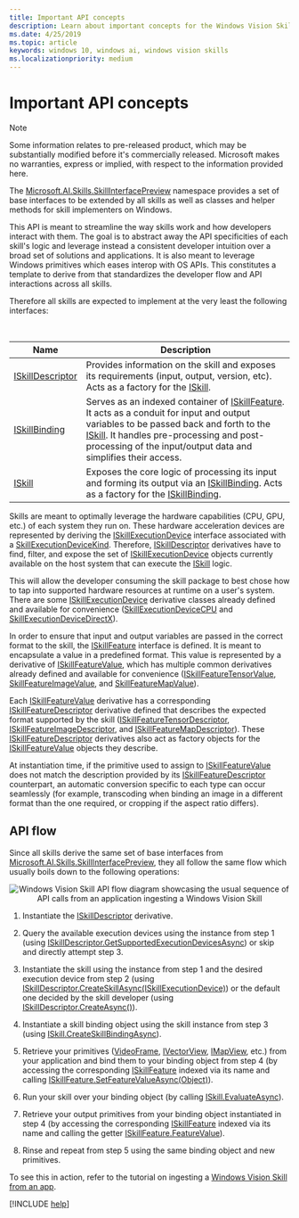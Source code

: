 ```yaml
---
title: Important API concepts
description: Learn about important concepts for the Windows Vision Skills API. This API is meant to streamline the way skills work and how developers interact with them.
ms.date: 4/25/2019
ms.topic: article
keywords: windows 10, windows ai, windows vision skills
ms.localizationpriority: medium
---
```


# Important API concepts

> [!NOTE]
> Some information relates to pre-released product, which may be substantially modified before it's commercially released. Microsoft makes no warranties, express or implied, with respect to the information provided here.

The [Microsoft.AI.Skills.SkillInterfacePreview](/dotnet/api/microsoft.ai.skills.skillinterfacepreview) namespace provides a set of base interfaces to be extended by all skills as well as classes and helper methods for skill implementers on Windows.

This API is meant to streamline the way skills work and how developers interact with them. The goal is to abstract away the API specificities of each skill's logic and leverage instead a consistent developer intuition over a broad set of solutions and applications. It is also meant to leverage Windows primitives which eases interop with OS APIs. This constitutes a template to derive from that standardizes the developer flow and API interactions across all skills.

Therefore all skills are expected to implement at the very least the following interfaces:

<br/>

| Name | Description |
|------|-------------|
| [ISkillDescriptor](/dotnet/api/microsoft.ai.skills.skillinterfacepreview.iskilldescriptor) | Provides information on the skill and exposes its requirements (input, output, version, etc). Acts as a factory for the [ISkill](/dotnet/api/microsoft.ai.skills.skillinterfacepreview.iskill). |
| [ISkillBinding](/dotnet/api/microsoft.ai.skills.skillinterfacepreview.iskillbinding) | Serves as an indexed container of [ISkillFeature](/dotnet/api/microsoft.ai.skills.skillinterfacepreview.iskillfeature). It acts as a conduit for input and output variables to be passed back and forth to the [ISkill](/dotnet/api/microsoft.ai.skills.skillinterfacepreview.iskill). It handles pre-processing and post-processing of the input/output data and simplifies their access. |
| [ISkill](/dotnet/api/microsoft.ai.skills.skillinterfacepreview.iskill) | Exposes the core logic of processing its input and forming its output via an [ISkillBinding](/dotnet/api/microsoft.ai.skills.skillinterfacepreview.iskillbinding). Acts as a factory for the [ISkillBinding](/dotnet/api/microsoft.ai.skills.skillinterfacepreview.iskillbinding). |

Skills are meant to optimally leverage the hardware capabilities (CPU, GPU, etc.) of each system they run on. These hardware acceleration devices are represented by deriving the [ISkillExecutionDevice](/dotnet/api/microsoft.ai.skills.skillinterfacepreview.iskillexecutiondevice) interface associated with a [SkillExecutionDeviceKind](/dotnet/api/microsoft.ai.skills.skillinterfacepreview.skillexecutiondevicekind). Therefore, [ISkillDescriptor](/dotnet/api/microsoft.ai.skills.skillinterfacepreview.iskilldescriptor) derivatives have to find, filter, and expose the set of [ISkillExecutionDevice](/dotnet/api/microsoft.ai.skills.skillinterfacepreview.iskillexecutiondevice) objects currently available on the host system that can execute the [ISkill](/dotnet/api/microsoft.ai.skills.skillinterfacepreview.iskill) logic.

This will allow the developer consuming the skill package to best chose how to tap into supported hardware resources at runtime on a user's system. There are some [ISkillExecutionDevice](/dotnet/api/microsoft.ai.skills.skillinterfacepreview.iskillexecutiondevice) derivative classes already defined and available for convenience ([SkillExecutionDeviceCPU](/dotnet/api/microsoft.ai.skills.skillinterfacepreview.skillexecutiondevicecpu) and [SkillExecutionDeviceDirectX](/dotnet/api/microsoft.ai.skills.skillinterfacepreview.skillexecutiondevicedirectx)).

In order to ensure that input and output variables are passed in the correct format to the skill, the [ISkillFeature](/dotnet/api/microsoft.ai.skills.skillinterfacepreview.iskillfeature) interface is defined. It is meant to encapsulate a value in a predefined format. This value is represented by a derivative of [ISkillFeatureValue](/dotnet/api/microsoft.ai.skills.skillinterfacepreview.iskillfeaturevalue), which has multiple common derivatives already defined and available for convenience ([ISkillFeatureTensorValue](/dotnet/api/microsoft.ai.skills.skillinterfacepreview.iskillfeaturetensorvalue), [SkillFeatureImageValue](/dotnet/api/microsoft.ai.skills.skillinterfacepreview.skillfeatureimagevalue), and [SkillFeatureMapValue](/dotnet/api/microsoft.ai.skills.skillinterfacepreview.skillfeaturemapvalue)).

Each [ISkillFeatureValue](/dotnet/api/microsoft.ai.skills.skillinterfacepreview.iskillfeaturevalue) derivative has a corresponding [ISkillFeatureDescriptor](/dotnet/api/microsoft.ai.skills.skillinterfacepreview.iskillfeaturedescriptor) derivative defined that describes the expected format supported by the skill ([ISkillFeatureTensorDescriptor](/dotnet/api/microsoft.ai.skills.skillinterfacepreview.iskillfeaturetensordescriptor), [ISkillFeatureImageDescriptor](/dotnet/api/microsoft.ai.skills.skillinterfacepreview.iskillfeatureimagedescriptor), and [ISkillFeatureMapDescriptor](/dotnet/api/microsoft.ai.skills.skillinterfacepreview.iskillfeaturemapdescriptor)). These [ISkillFeatureDescriptor](/dotnet/api/microsoft.ai.skills.skillinterfacepreview.iskillfeaturedescriptor) derivatives also act as factory objects for the [ISkillFeatureValue](/dotnet/api/microsoft.ai.skills.skillinterfacepreview.iskillfeaturevalue) objects they describe.

At instantiation time, if the primitive used to assign to [ISkillFeatureValue](/dotnet/api/microsoft.ai.skills.skillinterfacepreview.iskillfeaturevalue) does not match the description provided by its [ISkillFeatureDescriptor](/dotnet/api/microsoft.ai.skills.skillinterfacepreview.iskillfeaturedescriptor) counterpart, an automatic conversion specific to each type can occur seamlessly (for example, transcoding when binding an image in a different format than the one required, or cropping if the aspect ratio differs).

## API flow <a name="APIFlow"></a>

Since all skills derive the same set of base interfaces from [Microsoft.AI.Skills.SkillInterfacePreview](/dotnet/api/microsoft.ai.skills.skillinterfacepreview), they all follow the same flow which usually boils down to the following operations:

<div style="text-align:center" markdown="1">

![Windows Vision Skill API flow diagram showcasing the usual sequence of API calls from an application ingesting a Windows Vision Skill](../images/vision-skills-flow.png)

</div>

1) Instantiate the [ISkillDescriptor](/dotnet/api/microsoft.ai.skills.skillinterfacepreview.iskilldescriptor) derivative.

2) Query the available execution devices using the instance from step 1 (using [ISkillDescriptor.GetSupportedExecutionDevicesAsync](/dotnet/api/microsoft.ai.skills.skillinterfacepreview.iskilldescriptor.getsupportedexecutiondevicesasync)) or skip and directly attempt step 3.

3) Instantiate the skill using the instance from step 1 and the desired execution device from step 2 (using [ISkillDescriptor.CreateSkillAsync(ISkillExecutionDevice)](/dotnet/api/microsoft.ai.skills.skillinterfacepreview.iskilldescriptor.createskillasync)) or the default one decided by the skill developer (using [ISkillDescriptor.CreateAsync()](/dotnet/api/microsoft.ai.skills.skillinterfacepreview.iskilldescriptor.createskillasync)).

4) Instantiate a skill binding object using the skill instance from step 3 (using [ISkill.CreateSkillBindingAsync](/dotnet/api/microsoft.ai.skills.skillinterfacepreview.iskill.createskillbindingasync)).

5) Retrieve your primitives ([VideoFrame](/uwp/api/windows.media.videoframe), [IVectorView](/uwp/api/windows.foundation.collections.ivectorview_t_), [IMapView](/uwp/api/windows.foundation.collections.imapview_k_v_), etc.) from your application and bind them to your binding object from step 4 (by accessing the corresponding [ISkillFeature](/dotnet/api/microsoft.ai.skills.skillinterfacepreview.iskillfeature) indexed via its name and calling [ISkillFeature.SetFeatureValueAsync(Object)](/dotnet/api/microsoft.ai.skills.skillinterfacepreview.iskillfeature.setfeaturevalueasync)).

6) Run your skill over your binding object (by calling [ISkill.EvaluateAsync](/dotnet/api/microsoft.ai.skills.skillinterfacepreview.iskill.evaluateasync)).

7) Retrieve your output primitives from your binding object instantiated in step 4 (by accessing the corresponding [ISkillFeature](/dotnet/api/microsoft.ai.skills.skillinterfacepreview.iskillfeature) indexed via its name and calling the getter [ISkillFeature.FeatureValue](/dotnet/api/microsoft.ai.skills.skillinterfacepreview.iskillfeature.featurevalue)).

8) Rinse and repeat from step 5 using the same binding object and new primitives.

To see this in action, refer to the tutorial on ingesting a [Windows Vision Skill from an app](tutorial1.md).

[!INCLUDE [help](../includes/get-help-vision.md)]
